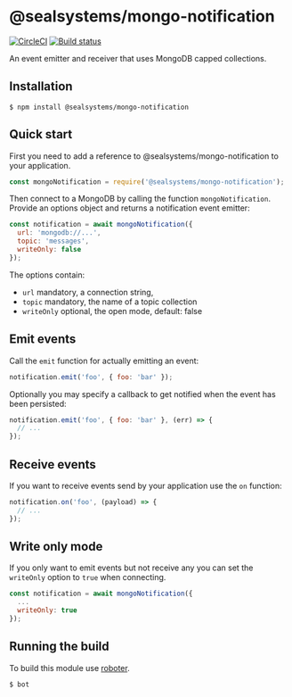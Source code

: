 # @sealsystems/mongo-notification

[![CircleCI](https://circleci.com/gh/sealsystems/node-mongo-notification.svg?style=svg)](https://circleci.com/gh/sealsystems/node-mongo-notification)
[![Build status](https://ci.appveyor.com/api/projects/status/ll7x32hv9mc3jx5h?svg=true)](https://ci.appveyor.com/project/Plossys/node-mongo-notification)

An event emitter and receiver that uses MongoDB capped collections.

## Installation

```shell
$ npm install @sealsystems/mongo-notification
```

## Quick start

First you need to add a reference to @sealsystems/mongo-notification to your application.

```javascript
const mongoNotification = require('@sealsystems/mongo-notification');
```

Then connect to a MongoDB by calling the function `mongoNotification`. Provide an options object and returns a notification event emitter:

```javascript
const notification = await mongoNotification({
  url: 'mongodb://...',
  topic: 'messages',
  writeOnly: false
});
```

The options contain:
- `url` mandatory, a connection string,
- `topic` mandatory, the name of a topic collection
- `writeOnly` optional, the open mode, default: false

## Emit events

Call the `emit` function for actually emitting an event:

```javascript
notification.emit('foo', { foo: 'bar' });
```

Optionally you may specify a callback to get notified when the event has been persisted:

```javascript
notification.emit('foo', { foo: 'bar' }, (err) => {
  // ...
});
```

## Receive events

If you want to receive events send by your application use the `on` function:

```javascript
notification.on('foo', (payload) => {
  // ...
});
```

## Write only mode

If you only want to emit events but not receive any you can set the `writeOnly` option to `true` when connecting.

```javascript
const notification = await mongoNotification({
  ...
  writeOnly: true
});
```

## Running the build

To build this module use [roboter](https://www.npmjs.com/package/roboter).

```shell
$ bot
```

